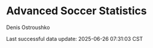 # Advanced Soccer Statistics
Denis Ostroushko

<!-- gfm -->

Last successful data update: 2025-06-26 07:31:03 CST
